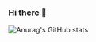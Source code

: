 ### Hi there 👋
![Anurag's GitHub stats](https://github-readme-stats.vercel.app/api?username=hrik2001&theme=shades-of-purple&show_icons=true)

<!--
**hrik2001/hrik2001** is a ✨ _special_ ✨ repository because its `README.md` (this file) appears on your GitHub profile.

Here are some ideas to get you started:

- 🔭 I’m currently working on ...
- 🌱 I’m currently learning ...
- 👯 I’m looking to collaborate on ...
- 🤔 I’m looking for help with ...
- 💬 Ask me about ...
- 📫 How to reach me: ...
- 😄 Pronouns: ...
- ⚡ Fun fact: ...
-->
